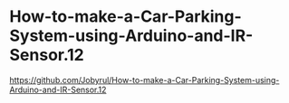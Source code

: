 # How-to-make-a-Car-Parking-System-using-Arduino-and-IR-Sensor.12
https://github.com/Jobyrul/How-to-make-a-Car-Parking-System-using-Arduino-and-IR-Sensor.12
